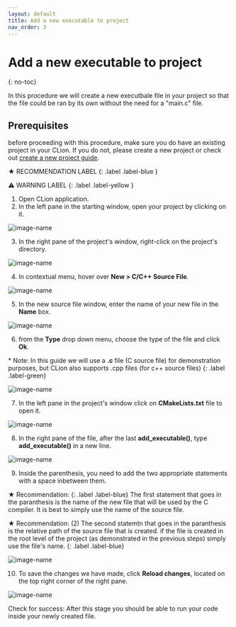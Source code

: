```yaml
---
layout: default
title: Add a new executable to project
nav_order: 3
---
```


# Add a new executable to project
{: no-toc}


In this procedure we will create a new executbale file in your project so that the file could be ran by its own without the need for a "main.c" file.

## Prerequisites

before proceeding with this procedure, make sure you do have an existing project in your CLion. If you do not, please create a new project or check out [create a new project guide](https://amirashvins.github.io/how-to-use-CLion/docs/PROC1-Create-a-new-project/).

★ RECOMMENDATION LABEL
{: .label .label-blue }

⚠ WARNING LABEL
{: .label .label-yellow }

1. Open CLion application.
2. In the left pane in the starting window, open your project by clicking on it.

  ![image-name](https://github.com/AmirAshvins/how-to-use-CLion/blob/gh-pages/assets/images/proc2-image0.png?raw=true "alt text here") 
  
3. In the right pane of the project's window, right-click on the project's directory.

  ![image-name](https://github.com/AmirAshvins/how-to-use-CLion/blob/gh-pages/assets/images/proc2-image1.png?raw=true "alt text here") 
  
4. In contextual menu, hover over **New > C/C++ Source File**.

  ![image-name](https://github.com/AmirAshvins/how-to-use-CLion/blob/gh-pages/assets/images/proc2-image2.png?raw=true "alt text here")
  
5. In the new source file window, enter the name of your new file in the **Name** box.

  ![image-name](https://github.com/AmirAshvins/how-to-use-CLion/blob/gh-pages/assets/images/proc2-image3.png?raw=true "alt text here")
  
6. from the **Type** drop down menu, choose the type of the file and click **Ok**.

  \* Note: In this guide we will use a **.c** file (C source file) for demonstration purposes, but CLion also supports .cpp files (for c++ source files) 
  {: .label .label-green}
  
  ![image-name](https://github.com/AmirAshvins/how-to-use-CLion/blob/gh-pages/assets/images/proc2-image4.png?raw=true "alt text here") 
  
7. In the left pane in the project's window click on **CMakeLists.txt** file to open it.

  ![image-name](https://github.com/AmirAshvins/how-to-use-CLion/blob/gh-pages/assets/images/proc2-image5.png?raw=true "alt text here")
  
8. In the right pane of the file, after the last **add_executable()**, type **add_executable()** in a new line.

  ![image-name](https://github.com/AmirAshvins/how-to-use-CLion/blob/gh-pages/assets/images/proc2-image6.png?raw=true "alt text here") 
  
9. Inside the parenthesis, you need to add the two appropriate statements with a space inbetween them.

  ★ Recommendation:
  {: .label .label-blue} The first statement that goes in the paranthesis is the name of the new file that will be used by the C compiler. It is best to simply use the name of the source file.
  
  ★ Recommendation: (2) The second statemtn that goes in the paranthesis is the relative path of the source file that is created. if the file is created in the root level of the project (as demonstrated in the previous steps) simply use the file's name.
  {: .label .label-blue}
  
  ![image-name](https://github.com/AmirAshvins/how-to-use-CLion/blob/gh-pages/assets/images/proc2-image7.png?raw=true "alt text here") 
  
10. To save the changes we have made, click **Reload changes**, located on the top right corner of the right pane.

  ![image-name](https://github.com/AmirAshvins/how-to-use-CLion/blob/gh-pages/assets/images/proc2-image8.png?raw=true "alt text here")

Check for success: After this stage you should be able to run your code inside your newly created file.

